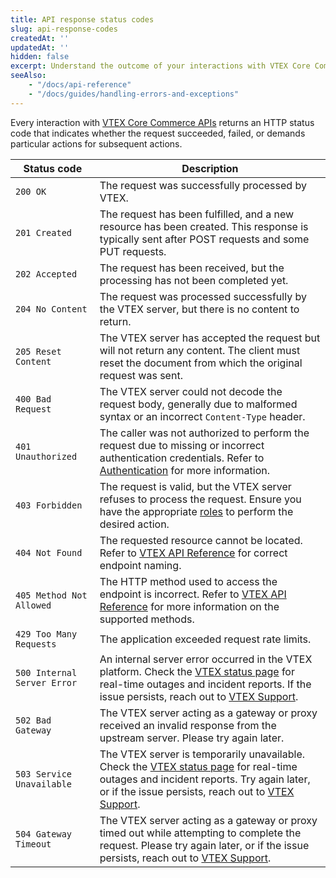 ```yaml
---
title: API response status codes
slug: api-response-codes
createdAt: ''
updatedAt: ''
hidden: false
excerpt: Understand the outcome of your interactions with VTEX Core Commerce APIs by delving deeper into HTTP status codes.
seeAlso:
    - "/docs/api-reference"
    - "/docs/guides/handling-errors-and-exceptions"
---
```


Every interaction with [VTEX Core Commerce APIs](https://developers.vtex.com/docs/api-reference) returns an HTTP status code that indicates whether the request succeeded, failed, or demands particular actions for subsequent actions.

| Status code            | Description                                                                                                                                                                |
|------------------------|----------------------------------------------------------------------------------------------------------------------------------------------------------------------------|
| `200 OK`                 | The request was successfully processed by VTEX.                                                                                                                           |
| `201 Created`            | The request has been fulfilled, and a new resource has been created. This response is typically sent after POST requests and some PUT requests.                           |
| `202 Accepted`           | The request has been received, but the processing has not been completed yet.                                                                                             |
| `204 No Content`         | The request was processed successfully by the VTEX server, but there is no content to return.                                                                                         |
| `205 Reset Content`      | The VTEX server has accepted the request but will not return any content. The client must reset the document from which the original request was sent.                        |
| `400 Bad Request` | The VTEX server could not decode the request body, generally due to malformed syntax or an incorrect `Content-Type` header.|
| `401 Unauthorized` |  The caller was not authorized to perform the request due to missing or incorrect authentication credentials. Refer to [Authentication](https://developers.vtex.com/docs/guides/authentication) for more information. |
| `403 Forbidden` | The request is valid, but the VTEX server refuses to process the request. Ensure you have the appropriate [roles](https://help.vtex.com/en/tutorial/roles--7HKK5Uau2H6wxE1rH5oRbc?&utm_source=autocomplete) to perform the desired action.|
| `404 Not Found` | The requested resource cannot be located. Refer to [VTEX API Reference](https://developers.vtex.com/docs/api-reference) for correct endpoint naming. |
| `405 Method Not Allowed` | The HTTP method used to access the endpoint is incorrect. Refer to [VTEX API Reference](https://developers.vtex.com/docs/api-reference) for more information on the supported methods.           |
| `429 Too Many Requests`   | The application exceeded request rate limits. |
| `500 Internal Server Error` | An internal server error occurred in the VTEX platform. Check the [VTEX status page](https://status.vtex.com/) for real-time outages and incident reports. If the issue persists, reach out to [VTEX Support](https://help.vtex.com/support). |
| `502 Bad Gateway`          | The VTEX server acting as a gateway or proxy received an invalid response from the upstream server. Please try again later.                                                    |
| `503 Service Unavailable`  | The VTEX server is temporarily unavailable. Check the [VTEX status page](https://status.vtex.com/) for real-time outages and incident reports. Try again later, or if the issue persists, reach out to [VTEX Support](https://help.vtex.com/support). |
| `504 Gateway Timeout`      | The VTEX server acting as a gateway or proxy timed out while attempting to complete the request. Please try again later, or if the issue persists, reach out to [VTEX Support](https://help.vtex.com/support).                                                        |

